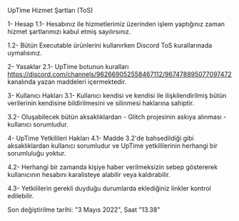 UpTime Hizmet Şartları (ToS)

   1- Hesap
1.1- Hesabınız ile hizmetlerimiz üzerinden işlem yaptığınız zaman hizmet şartlarımızı kabul etmiş sayılırsınız.



1.2- Bütün Executable ürünlerini kullanırken Discord ToS kurallarınada uymalısınız.

   2- Yasaklar
2.1- UpTime botunun kuralları https://discord.com/channels/962669052558467112/967478895077097472 kanalında yazan maddeleri içermektedir.

   3- Kullanıcı Hakları
3.1- Kullanıcı kendisi ve kendisi ile ilişkilendirilmiş bütün verilerinin kendisine bildirilmesini ve silinmesi haklarına sahiptir.



3.2- Oluşabilecek bütün aksaklıklardan  - Glitch projesinin askıya alınması - kullanıcı sorumludur.

  4- UpTime Yetkilileri Hakları
4.1- Madde 3.2'de bahsedildiği gibi aksaklıklardan kullanıcı sorumludur ve UpTime yetkililerinin herhangi bir sorumluluğu yoktur.



4.2- Herhangi bir zamanda kişiye haber verilmeksizin sebep göstererek kullanıcının hesabını karalisteye alabilir veya kaldırabilir.



4.3- Yetkililerin gerekli duyduğu durumlarda eklediğiniz linkler kontrol edilebilir.


 
Son değiştirilme tarihi: "3 Mayıs 2022", Saat "13.38" 
